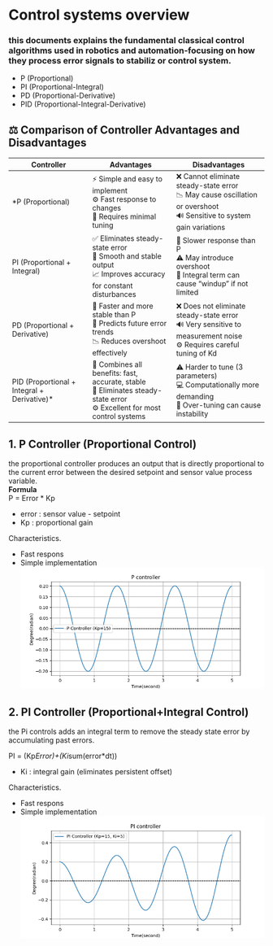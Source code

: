 # Control systems overview   
### this documents explains the fundamental classical control algorithms used in robotics and automation-focusing on how they process error signals to stabiliz or control system.
- P (Proportional)
- PI (Proportional-Integral)
- PD (Proportional-Derivative)
- PID (Proportional-Integral-Derivative)

## ⚖️ Comparison of Controller Advantages and Disadvantages
| Controller | Advantages | Disadvantages |
|-------------|-------------|----------------|
| *P (Proportional) | ⚡ Simple and easy to implement<br>⚙️ Fast response to changes<br>🧩 Requires minimal tuning | ❌ Cannot eliminate steady-state error<br>📉 May cause oscillation or overshoot<br>🔊 Sensitive to system gain variations |
| PI (Proportional + Integral) | ✅ Eliminates steady-state error<br>🔄 Smooth and stable output<br>📈 Improves accuracy for constant disturbances | 🐢 Slower response than P<br>⚠️ May introduce overshoot<br>🧮 Integral term can cause “windup” if not limited |
| PD (Proportional + Derivative) | 🚀 Faster and more stable than P<br>🧠 Predicts future error trends<br>📉 Reduces overshoot effectively | ❌ Does not eliminate steady-state error<br>🔊 Very sensitive to measurement noise<br>⚙️ Requires careful tuning of Kd |
| PID (Proportional + Integral + Derivative)* | 🌟 Combines all benefits: fast, accurate, stable<br>🎯 Eliminates steady-state error<br>⚙️ Excellent for most control systems | ⚠️ Harder to tune (3 parameters)<br>💻 Computationally more demanding<br>🧩 Over-tuning can cause instability |

## 1. P Controller (Proportional Control)
the proportional controller produces an output that is directly proportional to the current error between the desired setpoint and sensor value process variable.  
**Formula**  
P = Error * Kp
- error : sensor value - setpoint
- Kp : proportional gain

Characteristics.  
- Fast respons
- Simple implementation  
![Function code](https://github.com/AlphaRoboticsTeam/Arduino-Control-Systems/blob/main/Diagrams/P.png) 

## 2. PI Controller (Proportional+Integral Control)
the Pi controls adds an integral term to remove the steady state error by accumulating past errors.  

PI = (Kp*Error)+(Ki*sum(error*dt))
- Ki : integral gain (eliminates persistent offset)

Characteristics.  
- Fast respons
- Simple implementation  
![Function code](https://github.com/AlphaRoboticsTeam/Arduino-Control-Systems/blob/main/Diagrams/PI.png) 
